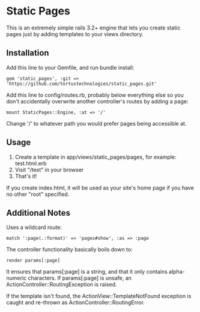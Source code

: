 Static Pages
============

This is an extremely simple rails 3.2+ engine that lets you create static
pages just by adding templates to your views directory.

Installation
------------

Add this line to your Gemfile, and run bundle install:

    gem 'static_pages', :git => 'https://github.com/tortustechnologies/static_pages.git'

Add this line to config/routes.rb, probably below everything else so
you don't accidentally overwrite another controller's routes by adding
a page:

    mount StaticPages::Engine, :at => '/'

Change '/' to whatever path you would prefer pages being accessible at.

Usage
-----

1. Create a template in app/views/static_pages/pages, for example: test.html.erb
2. Visit "/test" in your browser
3. That's it!

If you create index.html, it will be used as your site's home page if you have
no other "root" specified.

Additional Notes
----------------

Uses a wildcard route:

    match ':page(.:format)' => 'pages#show', :as => :page

The controller functionality basically boils down to:

    render params[:page]

It ensures that params[:page] is a string, and that it only contains
alpha-numeric characters. If params[:page] is unsafe, an
ActionController::RoutingException is raised.

If the template isn't found, the ActionView::TemplateNotFound
exception is caught and re-thrown as ActionController::RoutingError.
